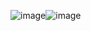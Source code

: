 ![image](https://github.com/user-attachments/assets/77ae2574-3e55-4cf0-b3fd-93af5dcad8d1)![image](https://github.com/user-attachments/assets/27833620-5e56-4956-884b-2aa3430d333e)

